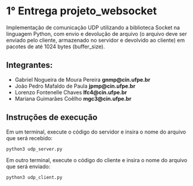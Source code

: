 <h1>1° Entrega projeto_websocket </h1>
<p>Implementação de comunicação UDP utilizando a biblioteca Socket na linguagem Python, com envio e devolução de arquivo (o arquivo deve ser enviado pelo cliente, armazenado no servidor e devolvido ao cliente) em pacotes de até 1024 bytes (buffer_size).</p>
<h2>Integrantes:</h2> 
<ul>
  <li>Gabriel Nogueira de Moura Pereira <strong>gnmp@cin.ufpe.br</strong></li>
  <li>João Pedro Mafaldo de Paula <strong>jpmp@cin.ufpe.br</strong> </li>
  <li>Lorenzo Fontenelle Chaves <strong>lfc4@cin.ufpe.br</strong> </li>
  <li>Mariana Guimarães Coêlho <strong>mgc3@cin.ufpe.br </strong> </li>
</ul> 
<h2> Instruções de execução </h2>

Em um terminal, execute o código do servidor e insira o nome do arquivo que será recebido:

```
python3 udp_server.py
```

Em outro terminal, execute o código do cliente e insira o nome do arquivo que será enviado:

```
python3 udp_client.py
```
